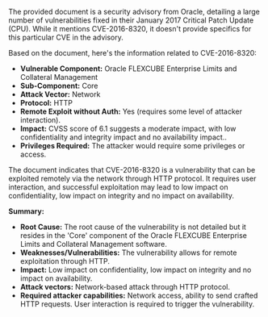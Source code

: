 The provided document is a security advisory from Oracle, detailing a large number of vulnerabilities fixed in their January 2017 Critical Patch Update (CPU). While it mentions CVE-2016-8320, it doesn't provide specifics for this particular CVE in the advisory.

Based on the document, here's the information related to CVE-2016-8320:

*   **Vulnerable Component:** Oracle FLEXCUBE Enterprise Limits and Collateral Management
*   **Sub-Component:** Core
*   **Attack Vector:** Network
*   **Protocol:** HTTP
*   **Remote Exploit without Auth:** Yes (requires some level of attacker interaction).
*  **Impact:**  CVSS score of 6.1 suggests a moderate impact, with low confidentiality and integrity impact and no availability impact..
*   **Privileges Required:** The attacker would require some privileges or access.

The document indicates that CVE-2016-8320 is a vulnerability that can be exploited remotely via the network through HTTP protocol.  It requires user interaction, and successful exploitation may lead to low impact on confidentiality, low impact on integrity and no impact on availability.

**Summary:**

*   **Root Cause:** The root cause of the vulnerability is not detailed but it resides in the 'Core' component of the Oracle FLEXCUBE Enterprise Limits and Collateral Management software.
*   **Weaknesses/Vulnerabilities:** The vulnerability allows for remote exploitation through HTTP.
*   **Impact:** Low impact on confidentiality, low impact on integrity and no impact on availability.
*   **Attack vectors:** Network-based attack through HTTP protocol.
*   **Required attacker capabilities:** Network access, ability to send crafted HTTP requests. User interaction is required to trigger the vulnerability.